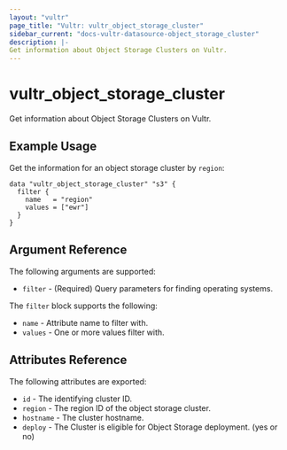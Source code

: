 ```yaml
---
layout: "vultr"
page_title: "Vultr: vultr_object_storage_cluster"
sidebar_current: "docs-vultr-datasource-object_storage_cluster"
description: |-
Get information about Object Storage Clusters on Vultr.
---
```


# vultr_object_storage_cluster

Get information about Object Storage Clusters on Vultr.

## Example Usage

Get the information for an object storage cluster by `region`:

```hcl
data "vultr_object_storage_cluster" "s3" {
  filter {
    name   = "region"
    values = ["ewr"]
  }
}
```

## Argument Reference

The following arguments are supported:

* `filter` - (Required) Query parameters for finding operating systems.

The `filter` block supports the following:

* `name` - Attribute name to filter with.
* `values` - One or more values filter with.

## Attributes Reference

The following attributes are exported:

* `id` - The identifying cluster ID.
* `region` - The region ID of the object storage cluster.
* `hostname` - The cluster hostname.
* `deploy` - The Cluster is eligible for Object Storage deployment. (yes or no)



